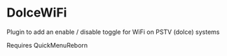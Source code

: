 # DolceWiFi

Plugin to add an enable / disable toggle for WiFi on PSTV (dolce) systems

Requires QuickMenuReborn